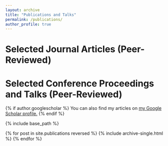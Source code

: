 ```yaml
---
layout: archive
title: "Publications and Talks"
permalink: /publications/
author_profile: true
---
```


Selected Journal Articles (Peer-Reviewed)
=========================================


Selected Conference Proceedings and Talks (Peer-Reviewed)
==============================================


{% if author.googlescholar %}
  You can also find my articles on <u><a href="{{author.googlescholar}}">my Google Scholar profile</a>.</u>
{% endif %}

{% include base_path %}

{% for post in site.publications reversed %}
  {% include archive-single.html %}
{% endfor %}
